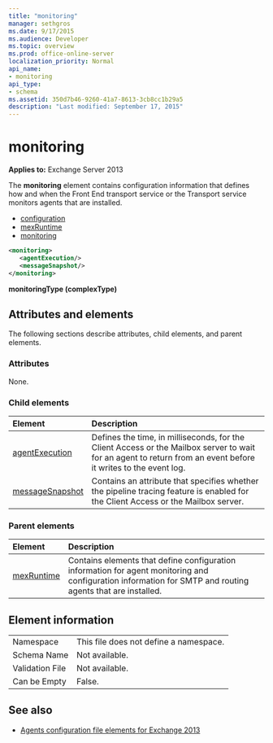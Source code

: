 ```yaml
---
title: "monitoring"
manager: sethgros
ms.date: 9/17/2015
ms.audience: Developer
ms.topic: overview
ms.prod: office-online-server
localization_priority: Normal
api_name:
- monitoring
api_type:
- schema
ms.assetid: 350d7b46-9260-41a7-8613-3cb8cc1b29a5
description: "Last modified: September 17, 2015"
---
```


# monitoring
  
**Applies to:** Exchange Server 2013
  
The **monitoring** element contains configuration information that defines how and when the Front End transport service or the Transport service monitors agents that are installed. 
  
- [configuration](configuration.md)  
- [mexRuntime](mexruntime.md)  
- [monitoring](monitoring.md)
  
```XML
<monitoring>
   <agentExecution/>
   <messageSnapshot/>
</monitoring>
```

**monitoringType (complexType)**

## Attributes and elements

The following sections describe attributes, child elements, and parent elements.
  
### Attributes

None.
  
### Child elements

|**Element**|**Description**|
|:-----|:-----|
|[agentExecution](agentexecution.md) <br/> |Defines the time, in milliseconds, for the Client Access or the Mailbox server to wait for an agent to return from an event before it writes to the event log.  <br/> |
|[messageSnapshot](messagesnapshot.md) <br/> |Contains an attribute that specifies whether the pipeline tracing feature is enabled for the Client Access or the Mailbox server.  <br/> |
   
### Parent elements

|**Element**|**Description**|
|:-----|:-----|
|[mexRuntime](mexruntime.md) <br/> |Contains elements that define configuration information for agent monitoring and configuration information for SMTP and routing agents that are installed.  <br/> |
   
## Element information

|||
|:-----|:-----|
|Namespace  <br/> |This file does not define a namespace.  <br/> |
|Schema Name  <br/> |Not available.  <br/> |
|Validation File  <br/> |Not available.  <br/> |
|Can be Empty  <br/> |False.  <br/> |
   
## See also

- [Agents configuration file elements for Exchange 2013](agents-configuration-file-elements-for-exchange-2013.md)

